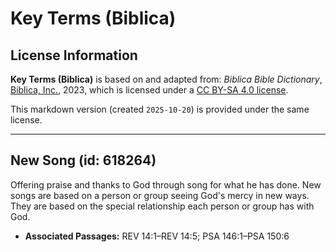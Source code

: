 # Key Terms (Biblica)

## License Information

**Key Terms (Biblica)** is based on and adapted from: _Biblica Bible Dictionary_, [Biblica, Inc.](https://www.biblica.com/), 2023, which is licensed under a [CC BY-SA 4.0 license](https://creativecommons.org/licenses/by-sa/4.0/legalcode.en).

This markdown version (created `2025-10-20`) is provided under the same license.



--------------------------------

## New Song (id: 618264)

Offering praise and thanks to God through song for what he has done. New songs are based on a person or group seeing God's mercy in new ways. They are based on the special relationship each person or group has with God.

* **Associated Passages:** REV 14:1–REV 14:5; PSA 146:1–PSA 150:6

